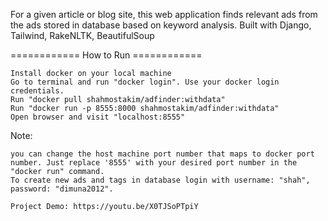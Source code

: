 For a given article or blog site, this web application finds relevant ads from the ads stored in database based on keyword analysis. Built with Django, Tailwind, RakeNLTK, BeautifulSoup

============ How to Run ============

    Install docker on your local machine
    Go to terminal and run "docker login". Use your docker login credentials.
    Run "docker pull shahmostakim/adfinder:withdata"
    Run "docker run -p 8555:8000 shahmostakim/adfinder:withdata"
    Open browser and visit "localhost:8555"

Note:

    you can change the host machine port number that maps to docker port number. Just replace '8555' with your desired port number in the "docker run" command.
    To create new ads and tags in database login with username: "shah", password: "dimuna2012".

    Project Demo: https://youtu.be/X0TJSoPTpiY

